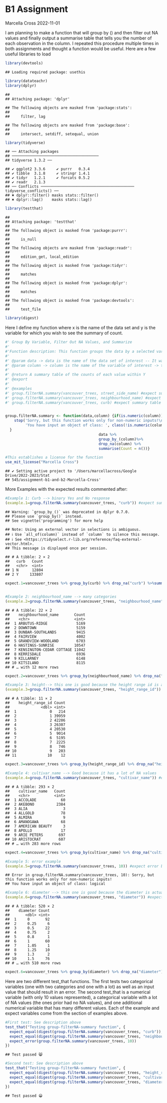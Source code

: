 B1 Assignment
================
Marcella Cross
2022-11-01

I am planning to make a function that will group by () and then filter
out NA values and finally output a summarise table that tells you the
number of each observation in the column. I repeated this procedure
multiple times in both assignments and thought a function would be
useful. Here are a few useful libraries to load

``` r
library(devtools)
```

    ## Loading required package: usethis

``` r
library(datateachr)
library(dplyr)
```

    ## 
    ## Attaching package: 'dplyr'

    ## The following objects are masked from 'package:stats':
    ## 
    ##     filter, lag

    ## The following objects are masked from 'package:base':
    ## 
    ##     intersect, setdiff, setequal, union

``` r
library(tidyverse)
```

    ## ── Attaching packages
    ## ───────────────────────────────────────
    ## tidyverse 1.3.2 ──

    ## ✔ ggplot2 3.3.6     ✔ purrr   0.3.4
    ## ✔ tibble  3.1.8     ✔ stringr 1.4.1
    ## ✔ tidyr   1.2.1     ✔ forcats 0.5.2
    ## ✔ readr   2.1.3     
    ## ── Conflicts ────────────────────────────────────────── tidyverse_conflicts() ──
    ## ✖ dplyr::filter() masks stats::filter()
    ## ✖ dplyr::lag()    masks stats::lag()

``` r
library(testthat)
```

    ## 
    ## Attaching package: 'testthat'
    ## 
    ## The following object is masked from 'package:purrr':
    ## 
    ##     is_null
    ## 
    ## The following objects are masked from 'package:readr':
    ## 
    ##     edition_get, local_edition
    ## 
    ## The following object is masked from 'package:tidyr':
    ## 
    ##     matches
    ## 
    ## The following object is masked from 'package:dplyr':
    ## 
    ##     matches
    ## 
    ## The following object is masked from 'package:devtools':
    ## 
    ##     test_file

``` r
library(digest)
```

Here I define my function where x is the name of the data set and y is
the variable for which you wish to see the summary of count.

``` r
#' Group By Variable, Filter Out NA Values, and Summarize
#'
#'Function description: This function groups the data by a selected variable, filters out the NA values, and creates a summary table with the count of each value.
#'
#' @param data -> data is the name of the data set of interest -- It was named data for clarity of what input is required.
#' @param column -> column is the name of the variable of interest -> this will usually be a categorical variable but can be any variable. -- it was named column to specify that it is a variable name as the input as this is most often the name of a column.
#'
#' @return A summary table of the counts of each value within Y
#' @export
#'
#' @examples
#' group.filterNA.summary(vancouver_trees, street_side_name) #expect summary table of numbers of counts of EVEN vs. ODD
#' group.filterNA.summary(vancouver_trees, neighbourhood_name) #expect summary table of numbers of counts of neighbourhoods
#' group.filterNA.summary(vancouver_trees, curb) #expect summary table of numbers of counts of neighbourhoods


group.filterNA.summary <- function(data,column) {if(is.numeric(column)) {
    stop('Sorry, but this function works only for non-numeric inputs!\n',
         'You have input an object of class: ', class(!is.numeric(column))[1])
  }
                                          data %>%
                                          group_by_(column)%>%
                                          drop_na(column) %>% 
                                          summarise(Count = n())}

#This establishes a license for the function
use_mit_license("Marcella Cross")
```

    ## ✔ Setting active project to '/Users/marcellacross/Google Drive/2022-2023/Stat
    ## 545/assignment-b1-and-b2-Marcella-Cross'

More Examples with the expected results commented after:

``` r
#Example 1: Curb --> binary Yes and No response
(example.1=group.filterNA.summary(vancouver_trees, "curb")) #expect summary table of numbers of counts of curbs (Y, N)
```

    ## Warning: `group_by_()` was deprecated in dplyr 0.7.0.
    ## Please use `group_by()` instead.
    ## See vignette('programming') for more help

    ## Note: Using an external vector in selections is ambiguous.
    ## ℹ Use `all_of(column)` instead of `column` to silence this message.
    ## ℹ See <https://tidyselect.r-lib.org/reference/faq-external-vector.html>.
    ## This message is displayed once per session.

    ## # A tibble: 2 × 2
    ##   curb   Count
    ##   <chr>  <int>
    ## 1 N      12804
    ## 2 Y     133807

``` r
expect.1=vancouver_trees %>% group_by(curb) %>% drop_na("curb") %>%summarise(Count = n())


#Example 2: neighbourhood_name --> many categories
(example.2=group.filterNA.summary(vancouver_trees, "neighbourhood_name")) #expect summary table of numbers of counts of different neighbourhood names
```

    ## # A tibble: 22 × 2
    ##    neighbourhood_name       Count
    ##    <chr>                    <int>
    ##  1 ARBUTUS-RIDGE             5169
    ##  2 DOWNTOWN                  5159
    ##  3 DUNBAR-SOUTHLANDS         9415
    ##  4 FAIRVIEW                  4002
    ##  5 GRANDVIEW-WOODLAND        6703
    ##  6 HASTINGS-SUNRISE         10547
    ##  7 KENSINGTON-CEDAR COTTAGE 11042
    ##  8 KERRISDALE                6936
    ##  9 KILLARNEY                 6148
    ## 10 KITSILANO                 8115
    ## # … with 12 more rows

``` r
expect.2=vancouver_trees %>% group_by(neighbourhood_name) %>% drop_na("neighbourhood_name") %>%summarise(Count = n())

#Example 3: height--> this one is good because the height range id is actually a numerical variable even though it only contains integers between 1-10. This function should be able to still output a summary table of the value counts.
(example.3=group.filterNA.summary(vancouver_trees, "height_range_id")) #expect summary table of numbers of counts of EVEN vs. ODD
```

    ## # A tibble: 11 × 2
    ##    height_range_id Count
    ##              <dbl> <int>
    ##  1               0   214
    ##  2               1 39959
    ##  3               2 42206
    ##  4               3 26307
    ##  5               4 20530
    ##  6               5  9014
    ##  7               6  5195
    ##  8               7  2225
    ##  9               8   746
    ## 10               9   203
    ## 11              10    12

``` r
expect.3=vancouver_trees %>% group_by(height_range_id) %>% drop_na("height_range_id") %>%summarise(Count = n())

#Example 4: cultivar_name --> Good because it has a lot of NA values
(example.4=group.filterNA.summary(vancouver_trees, "cultivar_name")) #expect summary table of numbers of counts of cultivars
```

    ## # A tibble: 293 × 2
    ##    cultivar_name   Count
    ##    <chr>           <int>
    ##  1 ACCOLADE           60
    ##  2 AKEBONO          2384
    ##  3 ALIA                3
    ##  4 ALLGOLD            78
    ##  5 ALMIRA              9
    ##  6 AMANOGAWA          68
    ##  7 AMERICAN BEAUTY     3
    ##  8 APOLLO             17
    ##  9 ARIE PETERS       697
    ## 10 ARISTOCRAT        607
    ## # … with 283 more rows

``` r
expect.4=vancouver_trees %>% group_by(cultivar_name) %>% drop_na("cultivar_name") %>%summarise(Count = n())

#Example 5: error example
(example.5=group.filterNA.summary(vancouver_trees, 10)) #expect error because y is not a variable name
```

    ## Error in group.filterNA.summary(vancouver_trees, 10): Sorry, but this function works only for non-numeric inputs!
    ## You have input an object of class: logical

``` r
#Example 6: diameter --> this one is good because the diameter is actually a numerical variable. This function should be able to still output a summary table of the value counts (it will be a much larger table...)
(example.6=group.filterNA.summary(vancouver_trees, "diameter")) #expect summary table of numbers of counts of diameters
```

    ## # A tibble: 520 × 2
    ##    diameter Count
    ##       <dbl> <int>
    ##  1     0       92
    ##  2     0.25     6
    ##  3     0.5     22
    ##  4     0.75     2
    ##  5     0.8      1
    ##  6     1       60
    ##  7     1.05     1
    ##  8     1.25    10
    ##  9     1.3      2
    ## 10     1.5     76
    ## # … with 510 more rows

``` r
expect.6=vancouver_trees %>% group_by(diameter) %>% drop_na("diameter") %>%summarise(Count = n())
```

Here are two different test_that functions. The first tests two
categorical variables (one with two categories and one with a lot) as
well as an input value that should result in an error. The second
test_that is a numerical variable (with only 10 values represented), a
categorical variable with a lot of NA values (the ones prior had no NA
values), and one additional numerical variable that has many different
values. Each of the example and expect variables come from the section
of examples above.

``` r
#First test: See description above
test_that("Testing group-filterNA-summary function", {
  expect_equal(digest(group.filterNA.summary(vancouver_trees, "curb")), digest(vancouver_trees %>% group_by(curb) %>% drop_na("curb") %>%summarise(Count = n())))
  expect_equal(digest(group.filterNA.summary(vancouver_trees, "neighbourhood_name")), digest(vancouver_trees %>% group_by(neighbourhood_name) %>% drop_na("neighbourhood_name") %>%summarise(Count = n())))
  expect_error(group.filterNA.summary(vancouver_trees, 10))
})
```

    ## Test passed 😸

``` r
#Second test: See description above
test_that("Testing group-filterNA-summary function", {
  expect_equal(digest(group.filterNA.summary(vancouver_trees, "height_range_id")), digest(vancouver_trees %>% group_by(height_range_id) %>% drop_na("height_range_id") %>%summarise(Count = n())))
  expect_equal(digest(group.filterNA.summary(vancouver_trees, "cultivar_name")), digest(vancouver_trees %>% group_by(cultivar_name) %>% drop_na("cultivar_name") %>%summarise(Count = n())))
  expect_equal(digest(group.filterNA.summary(vancouver_trees, "diameter")), digest(vancouver_trees %>% group_by(diameter) %>% drop_na("diameter") %>%summarise(Count = n())))
})
```

    ## Test passed 😀
